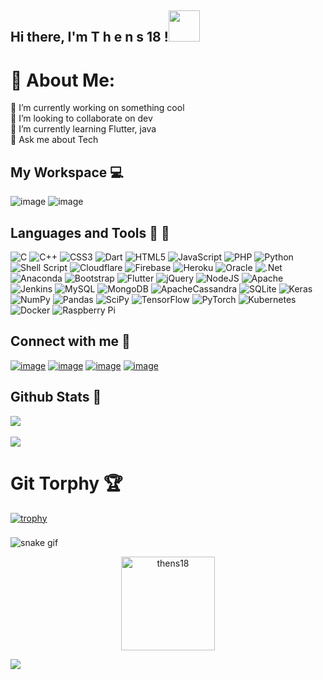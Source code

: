 <h2> Hi there, I'm  T h e n s 18 !<img src="https://media2.giphy.com/media/xTcnSWYZvafyhEACBO/giphy.gif?cid=ecf05e4787rguf8s7fd88cktitswkqqrowj38x1orfjm2l9a&amp;rid=giphy.gif" width="50"></h2>

# 💫 About Me:
🔭 I’m currently working on something cool<br>👯 I’m looking to collaborate on dev<br>🌱 I’m currently learning Flutter, java<br>💬 Ask me about Tech


 ## <b> My Workspace </b> :computer:
 ![image](https://img.shields.io/badge/Black_Arch-06FAFC?style=for-the-badge&logo=arch-linux&logoColor=black)
 ![image](https://img.shields.io/badge/Windows-10-0078D6?style=for-the-badge&logo=windows&logoColor=blue)
 
 ## <b>Languages and Tools </b>📘 🔧

![C](https://img.shields.io/badge/c-%2300599C.svg?style=flat-square&logo=c&logoColor=white) ![C++](https://img.shields.io/badge/c++-%2300599C.svg?style=flat-square&logo=c%2B%2B&logoColor=white) ![CSS3](https://img.shields.io/badge/css3-%231572B6.svg?style=flat-square&logo=css3&logoColor=white) ![Dart](https://img.shields.io/badge/dart-%230175C2.svg?style=flat-square&logo=dart&logoColor=white) ![HTML5](https://img.shields.io/badge/html5-%23E34F26.svg?style=flat-square&logo=html5&logoColor=white) ![JavaScript](https://img.shields.io/badge/javascript-%23323330.svg?style=flat-square&logo=javascript&logoColor=%23F7DF1E) ![PHP](https://img.shields.io/badge/php-%23777BB4.svg?style=flat-square&logo=php&logoColor=white) ![Python](https://img.shields.io/badge/python-3670A0?style=flat-square&logo=python&logoColor=ffdd54) ![Shell Script](https://img.shields.io/badge/shell_script-%23121011.svg?style=flat-square&logo=gnu-bash&logoColor=white) ![Cloudflare](https://img.shields.io/badge/Cloudflare-F38020?style=flat-square&logo=Cloudflare&logoColor=white) ![Firebase](https://img.shields.io/badge/firebase-%23039BE5.svg?style=flat-square&logo=firebase) ![Heroku](https://img.shields.io/badge/heroku-%23430098.svg?style=flat-square&logo=heroku&logoColor=white) ![Oracle](https://img.shields.io/badge/Oracle-F80000?style=flat-square&logo=oracle&logoColor=white) ![.Net](https://img.shields.io/badge/.NET-5C2D91?style=flat-square&logo=.net&logoColor=white) ![Anaconda](https://img.shields.io/badge/Anaconda-%2344A833.svg?style=flat-square&logo=anaconda&logoColor=white) ![Bootstrap](https://img.shields.io/badge/bootstrap-%23563D7C.svg?style=flat-square&logo=bootstrap&logoColor=white) ![Flutter](https://img.shields.io/badge/Flutter-%2302569B.svg?style=flat-square&logo=Flutter&logoColor=white) ![jQuery](https://img.shields.io/badge/jquery-%230769AD.svg?style=flat-square&logo=jquery&logoColor=white) ![NodeJS](https://img.shields.io/badge/node.js-6DA55F?style=flat-square&logo=node.js&logoColor=white) ![Apache](https://img.shields.io/badge/apache-%23D42029.svg?style=flat-square&logo=apache&logoColor=white) ![Jenkins](https://img.shields.io/badge/jenkins-%232C5263.svg?style=flat-square&logo=jenkins&logoColor=white) ![MySQL](https://img.shields.io/badge/mysql-%2300f.svg?style=flat-square&logo=mysql&logoColor=white) ![MongoDB](https://img.shields.io/badge/MongoDB-%234ea94b.svg?style=flat-square&logo=mongodb&logoColor=white) ![ApacheCassandra](https://img.shields.io/badge/cassandra-%231287B1.svg?style=flat-square&logo=apache-cassandra&logoColor=white) ![SQLite](https://img.shields.io/badge/sqlite-%2307405e.svg?style=flat-square&logo=sqlite&logoColor=white) ![Keras](https://img.shields.io/badge/Keras-%23D00000.svg?style=flat-square&logo=Keras&logoColor=white) ![NumPy](https://img.shields.io/badge/numpy-%23013243.svg?style=flat-square&logo=numpy&logoColor=white) ![Pandas](https://img.shields.io/badge/pandas-%23150458.svg?style=flat-square&logo=pandas&logoColor=white) ![SciPy](https://img.shields.io/badge/SciPy-%230C55A5.svg?style=flat-square&logo=scipy&logoColor=%white) ![TensorFlow](https://img.shields.io/badge/TensorFlow-%23FF6F00.svg?style=flat-square&logo=TensorFlow&logoColor=white) ![PyTorch](https://img.shields.io/badge/Linux-FCC624?style=flat-square&logo=linux&logoColor=black) ![Kubernetes](https://img.shields.io/badge/kubernetes-%23326ce5.svg?style=flat-square&logo=kubernetes&logoColor=white) ![Docker](https://img.shields.io/badge/docker-%230db7ed.svg?style=flat-square&logo=docker&logoColor=white) ![Raspberry Pi](https://img.shields.io/badge/-RaspberryPi-C51A4A?style=flat-square&logo=Raspberry-Pi)
## <b>Connect with me</b> 📱
<a href="https://t.me/Thens18">![image](https://img.shields.io/badge/Telegram-2CA5E0?style=for-the-badge&logo=telegram&logoColor=white)</a>
<a href="https://mail.google.com/mail/u/0/#inbox.com/channels/thensthens2@gmail.com">![image](https://img.shields.io/badge/Gmail-D14836?style=for-the-badge&logo=gmail&logoColor=white)</a>
<a href="https://www.facebook.com/Thens_Thennavan">![image](https://img.shields.io/badge/Facebook-1877F2?style=for-the-badge&logo=facebook&logoColor=white)</a>
<a href="https://twitter.com/Thens18">![image](https://img.shields.io/badge/Twitter-1DA1F2?style=for-the-badge&logo=twitter&logoColor=white)</a>

## <b>Github Stats </b> :rocket:
![](https://github-readme-stats.vercel.app/api?username=Thennavan-Hex&theme=tokyonight&hide_border=true&include_all_commits=true&count_private=true)<br/>
<br />
![](https://github-readme-streak-stats.herokuapp.com/?user=Thennavan-Hex&theme=tokyonight&hide_border=true)<br/>
# <b>Git Torphy</b> 🏆

[![trophy](https://github-profile-trophy.vercel.app/?username=Thennavan-Hex&theme=tokyonight&margin-w=30&margin-h=20)](https://github.com/thens18/github-profile-trophy)

###

![snake gif](https://github.com/thens18/snake/blob/output/github-contribution-grid-snake.svg)

<p align="center">
  <a href="https://www.buymeacoffee.com/thens18">
    <img align="center" src="https://cdn.buymeacoffee.com/buttons/v2/default-yellow.png" width="150" alt="thens18" />
  </a>
</p>




[![](https://visitcount.itsvg.in/api?id=Thennavan-Hex&icon=4&color=0)](https://visitcount.itsvg.in)
